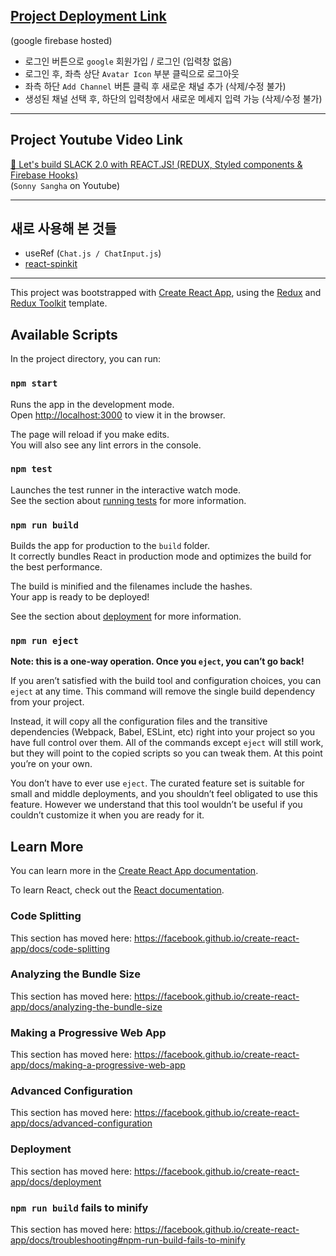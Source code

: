 ## [Project Deployment Link](https://clone-53764.web.app/)

(google firebase hosted)

- 로그인 버튼으로 `google` 회원가입 / 로그인 (입력창 없음)
- 로그인 후, 좌측 상단 `Avatar Icon` 부분 클릭으로 로그아웃
- 좌측 하단 `Add Channel` 버튼 클릭 후 새로운 채널 추가 (삭제/수정 불가)
- 생성된 채널 선택 후, 하단의 입력창에서 새로운 메세지 입력 가능 (삭제/수정 불가)

---

## Project Youtube Video Link

[🔴 Let's build SLACK 2.0 with REACT.JS! (REDUX, Styled components & Firebase Hooks)
](https://www.youtube.com/watch?v=QiTq5WrWoJw&t=7s)  
(`Sonny Sangha` on Youtube)

---

## 새로 사용해 본 것들

- useRef (`Chat.js / ChatInput.js`)
- [react-spinkit](https://www.npmjs.com/package/react-spinkit)

---

This project was bootstrapped with [Create React App](https://github.com/facebook/create-react-app), using the [Redux](https://redux.js.org/) and [Redux Toolkit](https://redux-toolkit.js.org/) template.

## Available Scripts

In the project directory, you can run:

### `npm start`

Runs the app in the development mode.<br />
Open [http://localhost:3000](http://localhost:3000) to view it in the browser.

The page will reload if you make edits.<br />
You will also see any lint errors in the console.

### `npm test`

Launches the test runner in the interactive watch mode.<br />
See the section about [running tests](https://facebook.github.io/create-react-app/docs/running-tests) for more information.

### `npm run build`

Builds the app for production to the `build` folder.<br />
It correctly bundles React in production mode and optimizes the build for the best performance.

The build is minified and the filenames include the hashes.<br />
Your app is ready to be deployed!

See the section about [deployment](https://facebook.github.io/create-react-app/docs/deployment) for more information.

### `npm run eject`

**Note: this is a one-way operation. Once you `eject`, you can’t go back!**

If you aren’t satisfied with the build tool and configuration choices, you can `eject` at any time. This command will remove the single build dependency from your project.

Instead, it will copy all the configuration files and the transitive dependencies (Webpack, Babel, ESLint, etc) right into your project so you have full control over them. All of the commands except `eject` will still work, but they will point to the copied scripts so you can tweak them. At this point you’re on your own.

You don’t have to ever use `eject`. The curated feature set is suitable for small and middle deployments, and you shouldn’t feel obligated to use this feature. However we understand that this tool wouldn’t be useful if you couldn’t customize it when you are ready for it.

## Learn More

You can learn more in the [Create React App documentation](https://facebook.github.io/create-react-app/docs/getting-started).

To learn React, check out the [React documentation](https://reactjs.org/).

### Code Splitting

This section has moved here: https://facebook.github.io/create-react-app/docs/code-splitting

### Analyzing the Bundle Size

This section has moved here: https://facebook.github.io/create-react-app/docs/analyzing-the-bundle-size

### Making a Progressive Web App

This section has moved here: https://facebook.github.io/create-react-app/docs/making-a-progressive-web-app

### Advanced Configuration

This section has moved here: https://facebook.github.io/create-react-app/docs/advanced-configuration

### Deployment

This section has moved here: https://facebook.github.io/create-react-app/docs/deployment

### `npm run build` fails to minify

This section has moved here: https://facebook.github.io/create-react-app/docs/troubleshooting#npm-run-build-fails-to-minify
